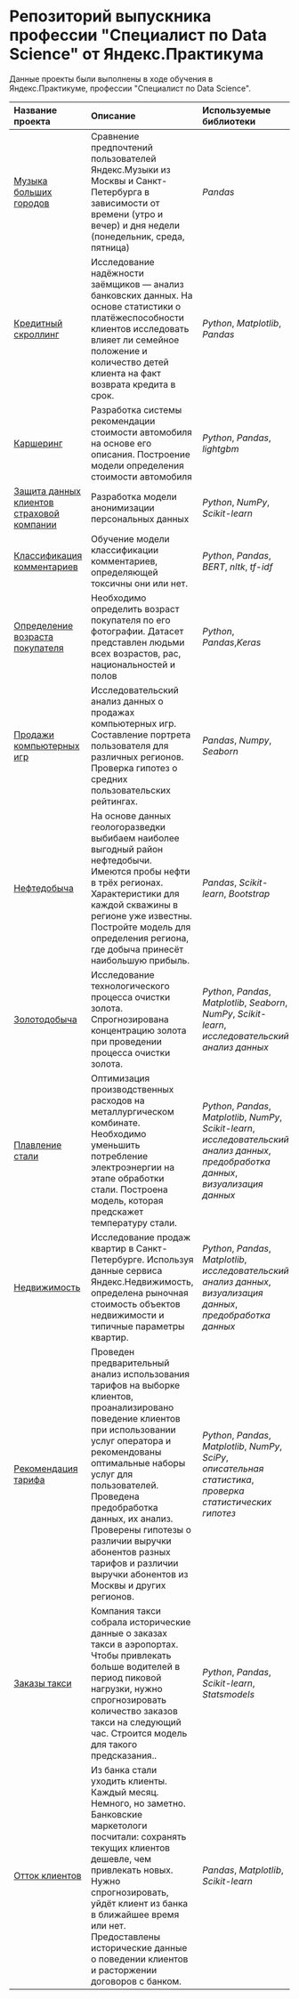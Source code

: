 # Репозиторий выпускника профессии "Специалист по Data Science" от Яндекс.Практикума

Данные проекты были выполнены в ходе обучения в Яндекс.Практикуме, профессии "Специалист по Data Science".

| Название проекта | Описание | Используемые библиотеки | 
| :---------------------- | :---------------------- | :---------------------- |
| [Музыка больших городов](big_cities_music) | Сравнение предпочтений пользователей Яндекс.Музыки из Москвы и Санкт-Петербурга в зависимости от времени (утро и вечер) и дня недели (понедельник, среда, пятница) | *Pandas* |
| [Кредитный скроллинг](credit_scrolling) | Исследование надёжности заёмщиков — анализ банковских данных. На основе статистики о платёжеспособности клиентов исследовать влияет ли семейное положение и количество детей клиента на факт возврата кредита в срок. | *Python*, *Matplotlib*, *Pandas* |
| [Каршеринг](cardsharing) | Разработка системы рекомендации стоимости автомобиля на основе его описания. Построение модели определения стоимости автомобиля | *Python*, *Pandas*, *lightgbm* |
| [Защита данных клиентов страховой компании](clients_personal_data_protection) | Разработка модели анонимизации персональных данных | *Python*, *NumPy*, *Scikit-learn* |
| [Классификация комментариев](comments) | Обучение модели классификации комментариев, определяющей токсичны они или нет. | *Python*, *Pandas*, *BERT*, *nltk*, *tf-idf* |
| [Определение возраста покупателя](age_store_customers) | Необходимо определить возраст покупателя по его фотографии. Датасет представлен людьми всех возрастов, рас, национальностей и полов | *Python*, *Pandas*,*Keras* |
| [Продажи компьютерных игр](games_trading) | Исследовательский анализ данных о продажах компьютерных игр. Составление портрета пользователя для различных регионов. Проверка гипотез о средних пользовательских рейтингах. | *Pandas*, *Numpy*, *Seaborn* |
| [Нефтедобыча](geological_exploration) | На основе данных геологоразведки выбибаем наиболее выгодный район  нефтедобычи. Имеются пробы нефти в трёх регионах. Характеристики для каждой скважины в регионе уже известны. Постройте модель для определения региона, где добыча принесёт наибольшую прибыль.  | *Pandas*, *Scikit-learn*, *Bootstrap* |
| [Золотодобыча](gold_mining) | Исследование технологического процесса очистки золота. Спрогнозирована концентрацию золота при проведении процесса очистки золота. | *Python*, *Pandas*, *Matplotlib*, *Seaborn*, *NumPy*, *Scikit-learn*, *исследовательский анализ данных* |
| [Плавление стали](industry) | Оптимизация производственных расходов на металлургическом комбинате. Необходимо уменьшить потребление электроэнергии на этапе обработки стали. Построена модель, которая предскажет температуру стали. | *Python*, *Pandas*, *Matplotlib*, *NumPy*, *Scikit-learn*, *исследовательский анализ данных*, *предобработка данных*, *визуализация данных* |
| [Недвижимость](spb_realty) | Исследование продаж квартир в Санкт-Петербурге. Используя данные сервиса Яндекс.Недвижимость, определена рыночная стоимость объектов недвижимости и типичные параметры квартир. | *Python*, *Pandas*, *Matplotlib*, *исследовательский анализ данных*, *визуализация данных*, *предобработка данных* |
| [Рекомендация тарифа](tariffs_recommendation) | Проведен предварительный анализ использования тарифов на выборке клиентов, проанализировано поведение клиентов при использовании услуг оператора и рекомендованы оптимальные наборы услуг для пользователей. Проведена предобработка данных, их анализ. Проверены гипотезы о различии выручки абонентов разных тарифов и различии выручки абонентов из Москвы и других регионов. | *Python*, *Pandas*, *Matplotlib*, *NumPy*, *SciPy*, *описательная статистика*, *проверка статистических гипотез* |
| [Заказы такси](taxi) | Компания такси собрала исторические данные о заказах такси в аэропортах. Чтобы привлекать больше водителей в период пиковой нагрузки, нужно спрогнозировать количество заказов такси на следующий час. Строится модель для такого предсказания.. | *Python*, *Pandas*, *Scikit-learn*, *Statsmodels* |
| [Отток клиентов](сustomer_outflownk) | Из банка стали уходить клиенты. Каждый месяц. Немного, но заметно. Банковские маркетологи посчитали: сохранять текущих клиентов дешевле, чем привлекать новых. Нужно спрогнозировать, уйдёт клиент из банка в ближайшее время или нет. Предоставлены исторические данные о поведении клиентов и расторжении договоров с банком. | *Pandas*, *Matplotlib*, *Scikit-learn* |
